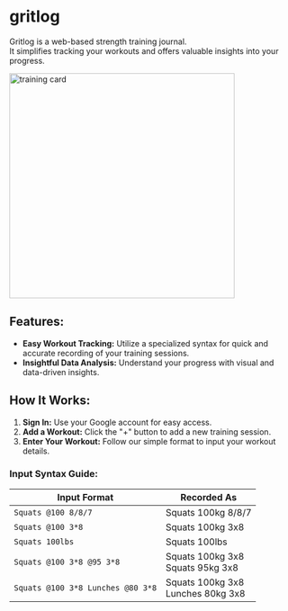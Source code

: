 # gritlog

Gritlog is a web-based strength training journal. <br>
It simplifies tracking your workouts and offers valuable insights into your progress.

<img src="https://github.com/koeq/gritlog/assets/64101761/475b1813-2bc5-4836-bb15-496d04f5d224" alt="training card" width='400' height='400' text-align='center'>

## Features:

- **Easy Workout Tracking:** Utilize a specialized syntax for quick and accurate recording of your training sessions.
- **Insightful Data Analysis:** Understand your progress with visual and data-driven insights.

## How It Works:

1. **Sign In:** Use your Google account for easy access.
2. **Add a Workout:** Click the "+" button to add a new training session.
3. **Enter Your Workout:** Follow our simple format to input your workout details.

### Input Syntax Guide:

| Input Format                      | Recorded As                               |
| --------------------------------- | ----------------------------------------- |
| `Squats @100 8/8/7`               | Squats 100kg 8/8/7                        |
| `Squats @100 3*8`                 | Squats 100kg 3x8                          |
| `Squats 100lbs`                   | Squats 100lbs                             |
| `Squats @100 3*8 @95 3*8`         | Squats 100kg 3x8  <br/> Squats 95kg 3x8   |
| `Squats @100 3*8 Lunches @80 3*8` | Squats 100kg 3x8 <br/> Lunches 80kg 3x8   |
